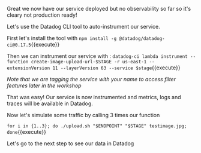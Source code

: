 Great we now have our service deployed but no observability so far so it's cleary not production ready!

Let's use the Datadog CLI tool to auto-instrument our service.

First let's install the tool with `npm install -g @datadog/datadog-ci@0.17.5`{{execute}}


Then we can instrument our service with : `datadog-ci lambda instrument --function create-image-upload-url-$STAGE -r us-east-1 --extensionVersion 11 --layerVersion 63 --service $stage`{{execute}}

*Note that we are tagging the service with your name to access filter features later in the workshop*

That was easy! Our service is now instrumented and metrics, logs and traces will be available in Datadog.

Now let's simulate some traffic by calling 3 times our function

`for i in {1..3}; do ./upload.sh "$ENDPOINT" "$STAGE" testimage.jpg; done`{{execute}}

Let's go to the next step to see our data in Datadog
